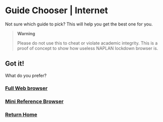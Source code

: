 # Guide Chooser | Internet
Not sure which guide to pick? This will help you get the best one for you.
> **Warning**
>
> Please do not use this to cheat or violate academic integrity. This is a proof of concept to show how useless NAPLAN lockdown browser is.

## Got it!
What do you prefer?

### [Full Web browser](../../macos/edgedev.md)
### [Mini Reference Browser](../../macos/helium.md)

### [Return Home](../../README.md)